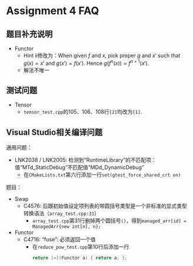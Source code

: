 # Assignment 4 FAQ

## 题目补充说明

* Functor
    * Hint ii修改为：When given $f$ and $x$, pick proper $g$ and $x'$ such that $g(x)=x'$ and $g(x')=f(x')$. Hence $g(f^n(x))=f^{n+1}(x')$.
    * 解法不唯一

## 测试问题

* Tensor
    * `tensor_test.cpp`的105、106、108行`[2]`均改为`[1]`.

## Visual Studio相关编译问题

通用问题：

* LNK2038 / LNK2005: 检测到“RuntimeLibrary”的不匹配项：值“MTd_StaticDebug”不匹配值“MDd_DynamicDebug”
    * 在`CMakeLists.txt`第六行添加一行`set(gtest_force_shared_crt on)`

题目：

* Swap
    * C4576: 后跟初始值设定项列表的带圆括号类型是一个非标准的显式类型转换语法（`array_test.cpp:31`）
        * `array_test.cpp`第31行删掉两个圆括号`()`，得到`managed_arr[id] = ManagedArr{new int[n], n};`
* Functor
    * C4716: “fuse”: 必须返回一个值
        * 在`reduce_pow_test.cpp`第10行后添加一行
            ```cpp
            return [=](Functor a) { return a; };
            ```
